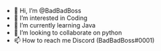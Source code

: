 - 👋 Hi, I’m @BadBadBoss
- 👀 I’m interested in Coding 
- 🌱 I’m currently learning Java
- 💞️ I’m looking to collaborate on python
- 📫 How to reach me Discord (BadBadBoss#0001)

<!---
BadBadBoss/BadBadBoss is a ✨ special ✨ repository because its `README.md` (this file) appears on your GitHub profile.
You can click the Preview link to take a look at your changes.
--->

